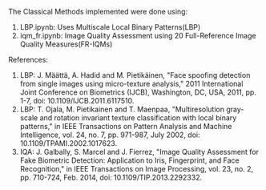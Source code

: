 The Classical Methods implemented were done using:
1) LBP.ipynb: Uses Multiscale Local Binary Patterns(LBP)
2) iqm_fr.ipynb: Image Quality Assessment using 20 Full-Reference Image Quality Measures(FR-IQMs)

References:
1) LBP: J. Määttä, A. Hadid and M. Pietikäinen, "Face spoofing detection from single images using micro-texture analysis," 2011 International Joint Conference on Biometrics (IJCB), Washington, DC, USA, 2011, pp. 1-7, doi: 10.1109/IJCB.2011.6117510.
2) LBP: T. Ojala, M. Pietikainen and T. Maenpaa, "Multiresolution gray-scale and rotation invariant texture classification with local binary patterns," in IEEE Transactions on Pattern Analysis and Machine Intelligence, vol. 24, no. 7, pp. 971-987, July 2002, doi: 10.1109/TPAMI.2002.1017623.
3) IQA: J. Galbally, S. Marcel and J. Fierrez, "Image Quality Assessment for Fake Biometric Detection: Application to Iris, Fingerprint, and Face Recognition," in IEEE Transactions on Image Processing, vol. 23, no. 2, pp. 710-724, Feb. 2014, doi: 10.1109/TIP.2013.2292332.


